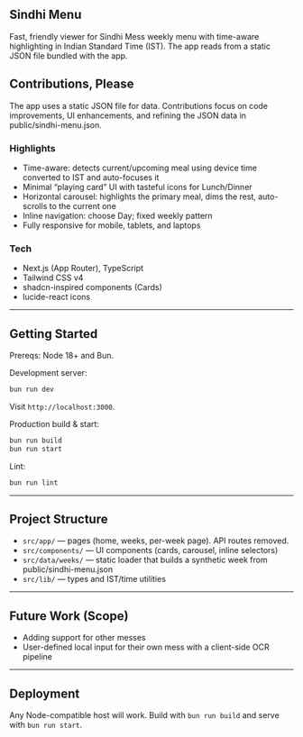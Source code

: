 ## Sindhi Menu

Fast, friendly viewer for Sindhi Mess weekly menu with time-aware highlighting in Indian Standard Time (IST). The app reads from a static JSON file bundled with the app.

## Contributions, Please

The app uses a static JSON file for data. Contributions focus on code improvements, UI enhancements, and refining the JSON data in public/sindhi-menu.json.

### Highlights
- Time-aware: detects current/upcoming meal using device time converted to IST and auto-focuses it
- Minimal “playing card” UI with tasteful icons for Lunch/Dinner
- Horizontal carousel: highlights the primary meal, dims the rest, auto-scrolls to the current one
- Inline navigation: choose Day; fixed weekly pattern
- Fully responsive for mobile, tablets, and laptops

### Tech
- Next.js (App Router), TypeScript
- Tailwind CSS v4
- shadcn-inspired components (Cards)
- lucide-react icons

---

## Getting Started

Prereqs: Node 18+ and Bun.

Development server:
```bash
bun run dev
```
Visit `http://localhost:3000`.

Production build & start:
```bash
bun run build
bun run start
```

Lint:
```bash
bun run lint
```

---

## Project Structure
- `src/app/` — pages (home, weeks, per-week page). API routes removed.
- `src/components/` — UI components (cards, carousel, inline selectors)
- `src/data/weeks/` — static loader that builds a synthetic week from public/sindhi-menu.json
- `src/lib/` — types and IST/time utilities

---

## Future Work (Scope)
- Adding support for other messes
- User-defined local input for their own mess with a client-side OCR pipeline

---

## Deployment
Any Node-compatible host will work. Build with `bun run build` and serve with `bun run start`.

